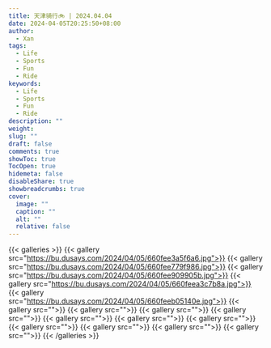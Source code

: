 ```yaml
---
title: 天津骑行🚲 | 2024.04.04
date: 2024-04-05T20:25:50+08:00
author:
  - Xan
tags:
  - Life
  - Sports
  - Fun
  - Ride
keywords:
  - Life
  - Sports
  - Fun
  - Ride
description: ""
weight: 
slug: ""
draft: false
comments: true
showToc: true
TocOpen: true
hidemeta: false
disableShare: true
showbreadcrumbs: true
cover:
  image: ""
  caption: ""
  alt: ""
  relative: false
---
```




{{< galleries >}}
{{< gallery src="https://bu.dusays.com/2024/04/05/660fee3a5f6a6.jpg">}}
{{< gallery src="https://bu.dusays.com/2024/04/05/660fee779f986.jpg">}}
{{< gallery src="https://bu.dusays.com/2024/04/05/660fee909905b.jpg">}}
{{< gallery src="https://bu.dusays.com/2024/04/05/660feea3c7b8a.jpg">}}
{{< gallery src="https://bu.dusays.com/2024/04/05/660feeb05140e.jpg">}}
{{< gallery src="">}}
{{< gallery src="">}}
{{< gallery src="">}}
{{< gallery src="">}}
{{< gallery src="">}}
{{< gallery src="">}}
{{< gallery src="">}}
{{< gallery src="">}}
{{< gallery src="">}}
{{< gallery src="">}}
{{< gallery src="">}}
{{< /galleries >}}
